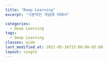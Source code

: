 ```yaml
---
title: "Deep Learning"
excerpt: "기본적인 개념에 대해서"

categories:
  - Deep Learning
tags:
  - Deep Learning
classes: wide
last_modified_at: 2021-05-16T15:00:00-05:00
layout: single
---
```


> 